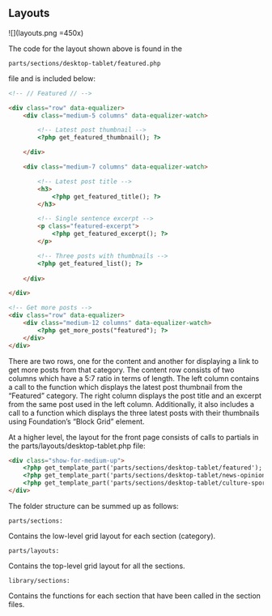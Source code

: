 ## Layouts

![](layouts.png =450x)

The code for the layout shown above is found in the

```
parts/sections/desktop-tablet/featured.php
```

file and is included below:
	
```html
<!-- // Featured // -->

<div class="row" data-equalizer>
	<div class="medium-5 columns" data-equalizer-watch>	

		<!-- Latest post thumbnail -->
		<?php get_featured_thumbnail(); ?>

	</div>

	<div class="medium-7 columns" data-equalizer-watch>

		<!-- Latest post title -->
		<h3>
			<?php get_featured_title(); ?>
		</h3>

		<!-- Single sentence excerpt -->
		<p class="featured-excerpt">
			<?php get_featured_excerpt(); ?>
		</p>

		<!-- Three posts with thumbnails --> 
		<?php get_featured_list(); ?>
		
	</div>

</div>

<!-- Get more posts -->
<div class="row" data-equalizer>
	<div class="medium-12 columns" data-equalizer-watch>
		<?php get_more_posts("featured"); ?>
	</div>
</div>
```

There are two rows, one for the content and another for displaying a link to get more posts from that category. The content row consists of two columns which have a 5:7 ratio in terms of length. The left column contains a call to the function which displays the latest post thumbnail from the “Featured” category. The right column displays the post title and an excerpt from the same post used in the left column. Additionally, it also includes a call to a function which displays the three latest posts with their thumbnails using Foundation’s “Block Grid” element.

At a higher level, the layout for the front page consists of calls to partials in the parts/layouts/desktop-tablet.php file:
	
```html
<div class="show-for-medium-up">
	<?php get_template_part('parts/sections/desktop-tablet/featured'); ?>
	<?php get_template_part('parts/sections/desktop-tablet/news-opinion-multimedia'); ?>
	<?php get_template_part('parts/sections/desktop-tablet/culture-sports'); ?>
</div>
```

The folder structure can be summed up as follows:

```
parts/sections:
```

Contains the low-level grid layout for each section (category).

```
parts/layouts:
```

Contains the top-level grid layout for all the sections.

```
library/sections:
```

Contains the functions for each section that have been called in the section files. 

